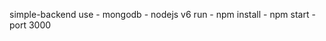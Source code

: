 simple-backend
use
    - mongodb
    - nodejs v6
run
    - npm install
    - npm start
    - port 3000